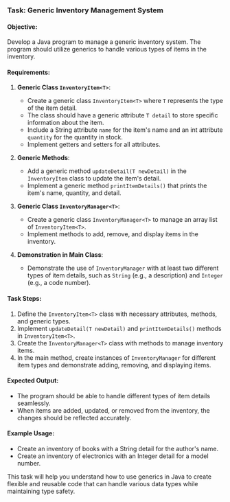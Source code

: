 ### Task: Generic Inventory Management System

#### Objective:
Develop a Java program to manage a generic inventory system. The program should utilize generics to handle various types of items in the inventory.

#### Requirements:

1. **Generic Class `InventoryItem<T>`**:
    - Create a generic class `InventoryItem<T>` where `T` represents the type of the item detail.
    - The class should have a generic attribute `T detail` to store specific information about the item.
    - Include a String attribute `name` for the item's name and an int attribute `quantity` for the quantity in stock.
    - Implement getters and setters for all attributes.

2. **Generic Methods**:
    - Add a generic method `updateDetail(T newDetail)` in the `InventoryItem` class to update the item's detail.
    - Implement a generic method `printItemDetails()` that prints the item's name, quantity, and detail.

3. **Generic Class `InventoryManager<T>`**:
    - Create a generic class `InventoryManager<T>` to manage an array list of `InventoryItem<T>`.
    - Implement methods to add, remove, and display items in the inventory.

4. **Demonstration in Main Class**:
    - Demonstrate the use of `InventoryManager` with at least two different types of item details, such as `String` (e.g., a description) and `Integer` (e.g., a code number).

#### Task Steps:

1. Define the `InventoryItem<T>` class with necessary attributes, methods, and generic types.
2. Implement `updateDetail(T newDetail)` and `printItemDetails()` methods in `InventoryItem<T>`.
3. Create the `InventoryManager<T>` class with methods to manage inventory items.
4. In the main method, create instances of `InventoryManager` for different item types and demonstrate adding, removing, and displaying items.

#### Expected Output:
- The program should be able to handle different types of item details seamlessly.
- When items are added, updated, or removed from the inventory, the changes should be reflected accurately.

#### Example Usage:
- Create an inventory of books with a String detail for the author's name.
- Create an inventory of electronics with an Integer detail for a model number.

This task will help you understand how to use generics in Java to create flexible and reusable code that can handle various data types while maintaining type safety.
